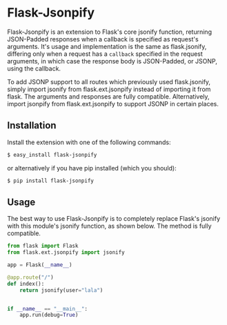 # Flask-Jsonpify

Flask-Jsonpify is an extension to Flask's core jsonify function, returning JSON-Padded responses when a callback is specified as request's arguments. It's usage and implementation is the same as flask.jsonify, differing only when a request has a `callback` specified in the request arguments, in which case the response body is JSON-Padded, or JSONP, using the callback.

To add JSONP support to all routes which previously used flask.jsonify, simply import jsonify from flask.ext.jsonpify instead of importing it from flask. The arguments and responses are fully compatible. Alternatively, import jsonpify from flask.ext.jsonpify to support JSONP in certain places.


## Installation

Install the extension with one of the following commands:

```bash
$ easy_install flask-jsonpify
```

or alternatively if you have pip installed (which you should):
```bash
$ pip install flask-jsonpify
```

## Usage

The best way to use Flask-Jsonpify is to completely replace Flask's jsonify with this module's jsonify function, as shown below. The method is fully compatible.

```Python
from flask import Flask
from flask.ext.jsonpify import jsonify

app = Flask(__name__)

@app.route("/")
def index():
    return jsonify(user="lala")


if __name__ == "__main__":
    app.run(debug=True)
```